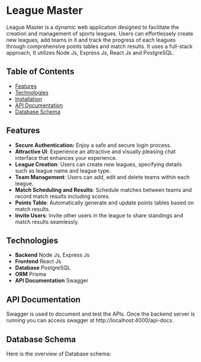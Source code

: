 # League Master

League Master is a dynamic web application designed to facilitate the creation and management of sports leagues. Users can effortlessely create new leagues, add teams in it and track the progress of each leagues through comprehensive points tables and match results. It uses a full-stack approach, It utilizes Node Js, Express Js, React Js and PostgreSQL.

## Table of Contents

- [Features](#Features)
- [Technologies](#Technologies)
- [Installation](#Installation)
- [API Documentation](#api-documentation)
- [Database Schema](#db-schema)

## Features

- **Secure Authentication:** Enjoy a safe and secure login process.
- **Attractive UI**: Experience an attractive and visually pleasing chat interface that enhances your experience.
- **League Creation**: Users can create new leagues, specifying details such as league name and league type.
- **Team Management**: Users can add, edit and delete teams within each league.
- **Match Scheduling and Results**: Schedule matches between teams and record match results including scores.
- **Points Table**: Automatically generate and update points tables based on match results.
- **Invite Users**: Invite other users in the league to share standings and match results seamlessly.

## Technologies

- **Backend** Node Js, Express Js
- **Frontend** React Js
- **Database** PostgreSQL
- **ORM** Prisma
- **API Documentation** Swagger

## API Documentation

Swagger is used to document and test the APIs. Once the backend server is running you can access swagger at http://localhost:4000/api-docs.

## Database Schema

Here is the overview of Database schema:

